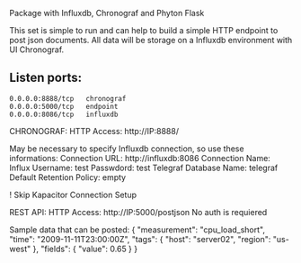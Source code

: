 Package with Influxdb, Chronograf and Phyton Flask

This set is simple to run and can help to build a simple HTTP endpoint to post json documents.
All data will be storage on a Influxdb environment with UI Chronograf.

## Listen ports:
```
0.0.0.0:8888/tcp   chronograf
0.0.0.0:5000/tcp   endpoint
0.0.0.0:8086/tcp   influxdb
````
CHRONOGRAF:
HTTP Access: http://IP:8888/

May be necessary to specify Influxdb connection, so use these informations:
    Connection URL: http://influxdb:8086
    Connection Name: Influx
    Username: test
    Passwdord: test
    Telegraf Database Name: telegraf
    Default Retention Policy: empty

! Skip Kapacitor Connection Setup 

REST API:
HTTP Access: http://IP:5000/postjson
No auth is requiered

Sample data that can be posted:
{
    "measurement": "cpu_load_short",
    "time": "2009-11-11T23:00:00Z",
    "tags": {
        "host": "server02",
        "region": "us-west"
        },
        "fields": {
            "value": 0.65
        }
}